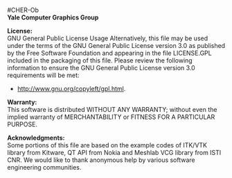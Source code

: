 #CHER-Ob  
**Yale Computer Graphics Group**

**License:**<br />
GNU General Public License Usage
Alternatively, this file may be used under the terms of the GNU General Public License version 3.0 as published by the Free Software Foundation and appearing in the file LICENSE.GPL included in the packaging of this file. Please review the following information to ensure the GNU General Public License version 3.0 requirements will be met:
* http://www.gnu.org/copyleft/gpl.html.

**Warranty:**<br />
This software is distributed WITHOUT ANY WARRANTY; without even the implied warranty of MERCHANTABILITY or FITNESS FOR A PARTICULAR PURPOSE.

**Acknowledgments:**<br />
Some portions of this file are based on the example codes of ITK/VTK library from Kitware, QT API from Nokia and Meshlab VCG library from ISTI CNR. We would like to thank anonymous help by various software engineering communities.